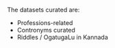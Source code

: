 The datasets curated are:

- Professions-related
- Contronyms curated
- Riddles / OgatugaLu in Kannada

